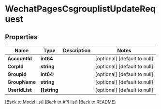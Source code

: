 # WechatPagesCsgrouplistUpdateRequest

## Properties
Name | Type | Description | Notes
------------ | ------------- | ------------- | -------------
**AccountId** | **int64** |  | [optional] [default to null]
**CorpId** | **string** |  | [optional] [default to null]
**GroupId** | **int64** |  | [optional] [default to null]
**GroupName** | **string** |  | [optional] [default to null]
**UserIdList** | **[]string** |  | [optional] [default to null]

[[Back to Model list]](../README.md#documentation-for-models) [[Back to API list]](../README.md#documentation-for-api-endpoints) [[Back to README]](../README.md)


